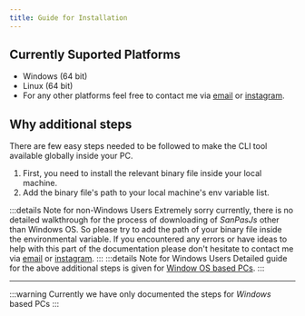 ```yaml
---
title: Guide for Installation
---
```


## Currently Suported Platforms

- Windows (64 bit)
- Linux (64 bit)
- For any other platforms feel free to contact me via [email](mailto:parthipankalayini@gmail.com?subject=Additional%20platform%20support%20request%20for%20SanPasJs) or [instagram](https://instagram.com/sanjaiyan_dev).

## Why additional steps

There are few easy steps needed to be followed to make the CLI tool available globally inside your PC.

1. First, you need to install the relevant binary file inside your local machine.
2. Add the binary file's path to your local machine's env variable list.

:::details Note for non-Windows Users
Extremely sorry currently, there is no detailed walkthrough for the process of downloading of _SanPasJs_ other than Windows OS. So please try to add the path of your binary file inside the environmental variable.
If you encountered any errors or have ideas to help with this part of the documentation please don't hesitate to contact me via [email](mailto:parthipankalayini@gmail.com?subject=Improving%20the%20documentation%20of%20downloading%20process%20of%20SanPasJs) or [instagram](https://instagram.com/sanjaiyan_dev).
:::
:::details Note for Windows Users
Detailed guide for the above additional steps is given for [Window OS based PCs](/guides/installation/windows.html).
:::

---

:::warning
Currently we have only documented the steps for _Windows_ based PCs
:::
